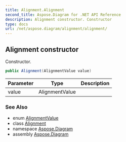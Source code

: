 ```yaml
---
title: Alignment.Alignment
second_title: Aspose.Diagram for .NET API Reference
description: Alignment constructor. Constructor
type: docs
url: /net/aspose.diagram/alignment/alignment/
---
```

## Alignment constructor

Constructor.

```csharp
public Alignment(AlignmentValue value)
```

| Parameter | Type | Description |
| --- | --- | --- |
| value | AlignmentValue |  |

### See Also

* enum [AlignmentValue](../../alignmentvalue/)
* class [Alignment](../)
* namespace [Aspose.Diagram](../../alignment/)
* assembly [Aspose.Diagram](../../../)


